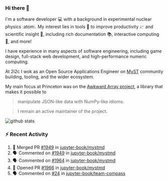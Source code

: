 ### Hi there 👋 

I'm a software developer 💻 with a background in experimental nuclear physics :atom:. My interest lies in tools :wrench: to improve productivity :chart_with_upwards_trend: and scientific insight :telescope:, including rich documentation 📚, interactive computing 🧮, and more! 

I have experience in many aspects of software engineering, including game design, full-stack web development, and high-performance numeric computing. 

At 2i2c I wok as an Open Source Applications Engineer on [MyST](https://github.com/jupyter-book/mystmd) community building, tooling, and the wider ecosystem. 

My main focus at Princeton was on the [Awkward Array project](awkward-array.org/), a library that makes it possible to 
> manipulate JSON-like data with NumPy-like idioms.

> I remain an active maintainer of the project. 

![github stats](https://github-readme-stats.vercel.app/api?username=agoose77&show_icons=true&hide_rank=true&hide_title=true&bg_color=30,e76445,904e95&text_color=efe3ec&icon_color=efe3ec)
<!--
**agoose77/agoose77** is a ✨ _special_ ✨ repository because its `README.md` (this file) appears on your GitHub profile.

Here are some ideas to get you started:

- 🔭 I’m currently working on ...
- 🌱 I’m currently learning ...
- 👯 I’m looking to collaborate on ...
- 🤔 I’m looking for help with ...
- 💬 Ask me about ...
- 📫 How to reach me: ...
- 😄 Pronouns: ...
- ⚡ Fun fact: ...
-->

### :zap: Recent Activity

<!--START_SECTION:activity-->
1. 🎉 Merged PR [#1949](https://github.com/jupyter-book/mystmd/pull/1949) in [jupyter-book/mystmd](https://github.com/jupyter-book/mystmd)
2. 🗣 Commented on [#1949](https://github.com/jupyter-book/mystmd/pull/1949#issuecomment-2804550692) in [jupyter-book/mystmd](https://github.com/jupyter-book/mystmd)
3. 🗣 Commented on [#1964](https://github.com/jupyter-book/mystmd/issues/1964#issuecomment-2801721400) in [jupyter-book/mystmd](https://github.com/jupyter-book/mystmd)
4. 💪 Opened PR [#1966](https://github.com/jupyter-book/mystmd/pull/1966) in [jupyter-book/mystmd](https://github.com/jupyter-book/mystmd)
5. 🗣 Commented on [#24](https://github.com/jupyter-book/team-compass/issues/24#issuecomment-2801158992) in [jupyter-book/team-compass](https://github.com/jupyter-book/team-compass)
<!--END_SECTION:activity-->
